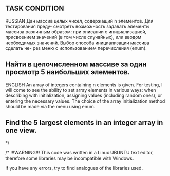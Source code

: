 TASK CONDITION
-------------------------------------------------------------------------------
RUSSIAN
Дан массив целых чисел, содержащий n элементов. Для тестирования преду-
смотреть возможность задавать элементы массива различным образом: при
описании с инициализацией, присвоением значений (в том числе случайных), или
вводом необходимых значений. Выбор способа инициализации массива сделать че-
рез меню с использованием перечисления (enum).

Найти в целочисленном массиве за один просмотр 5 наибольших элементов.
-------------------------------------------------------------------------------
ENGLISH
An array of integers containing n elements is given. For testing, I will come
to see the ability to set array elements in various ways: when
describing with initialization, assigning values (including random ones), or
entering the necessary values. The choice of the array initialization method should be made
via the menu using enum.

Find the 5 largest elements in an integer array in one view.
-------------------------------------------------------------------------------
*/



/*
!!!WARNING!!!
This code was written in a Linux UBUNTU text editor, 
therefore some libraries may be incompatible with Windows.  

If you have any errors, try to find analogues of the libraries used.
